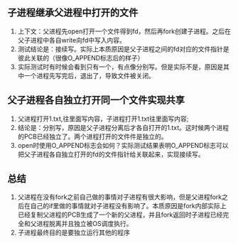 ## 子进程继承父进程中打开的文件
1. 上下文：父进程先open打开一个文件得到fd，然后再fork创建子进程。之后在父子进程中各自write向fd中写入内容。
2. 测试结论是：接续写。实际上本质原因是父子进程之间的fd对应的文件指针是彼此关联的（很像O_APPEND标志后的样子）
3. 实际测试时有时候会看到只有一个，有点像分别写。但是实际不是，原因是其中一个进程先写完后，退出了，导致文件被关闭。

## 父子进程各自独立打开同一个文件实现共享
1. 父进程打开1.txt,往里面写内容，子进程打开1.txt往里面写内容;
2. 结论是：分别写，原因是父子进程分离后才各自打开的1.txt。这时候两个进程的PCB已经独立了。两个进程打开的文件件是独立的。
3. open时使用O_APPEND标志会如何？实际测试结果表明O_APPEND标志可以把父子进程各自独立打开的fd的文件指针给关联起来，实现接续写。
## 总结
1. 父进程在没有fork之前自己做的事情对子进程有很大影响，但是父进程fork之后在自己的if里做的事情就对子进程没有影响了。本质原因是fork内部实际上已经复制父进程的PCB生成了一个新的父进程，并且fork返回时子进程已经完全和父进程脱离并且独立被OS调度执行。
2. 子进程最终目的是要独立运行其他的程序